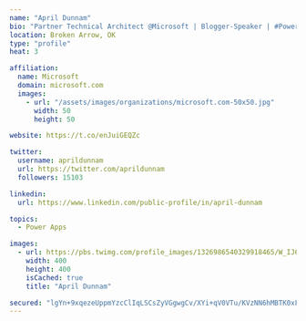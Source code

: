 ```yaml
---
name: "April Dunnam"
bio: "Partner Technical Architect @Microsoft | Blogger-Speaker | #PowerApps, #PowerAutomate, #Office365, #SharePoint | #WIT | #Karaoke Queen"
location: Broken Arrow, OK
type: "profile"
heat: 3

affiliation:
  name: Microsoft
  domain: microsoft.com
  images:
    - url: "/assets/images/organizations/microsoft.com-50x50.jpg"
      width: 50
      height: 50

website: https://t.co/enJuiGEQZc

twitter:
  username: aprildunnam
  url: https://twitter.com/aprildunnam
  followers: 15103

linkedin:
  url: https://www.linkedin.com/public-profile/in/april-dunnam

topics:
  - Power Apps

images:
  - url: https://pbs.twimg.com/profile_images/1326986540329918465/W_IJ6Ih2_400x400.jpg
    width: 400
    height: 400
    isCached: true
    title: "April Dunnam"

secured: "lgYn+9xqezeUppmYzcClIqLSCsZyVGgwgCv/XYi+qV0VTu/KVzNN6hMBTK0xFMUdR44qHkLoqEU7NyDG76E8kh9u81CszY8FkuOW9eTkBDAIa1BPer7HlMAQioQMIzraLAe9qTFtIhXjaQpHjzytkQDVXHX9DAD4lm5XEUf2sVDusAm+c17WAx/qelEQ0Xr8bD9u2eE8KPwtRWLaxzDChubofKujuPWDavm70Voo0pWPemo+Y0N7r1ukM/nYMD3KP3Bz07y+0GVnituyzcn4/rQ2g9IwySuZXy/GvAHw8NWSzOBp9dqxEUgI0uUQa4xs0o9MyIkIoZZ+rtXxI8hBx3oW0Qwru6N2UHAuVgyPav4YQyfLNL28DQp+wB1w3spSHcP4rBd0pQq2xx9P456id7IOrxwHvUfDLYFdFEmdHsE=;Lm73t3shWp6sSlOVXtBdTA=="
---
```


